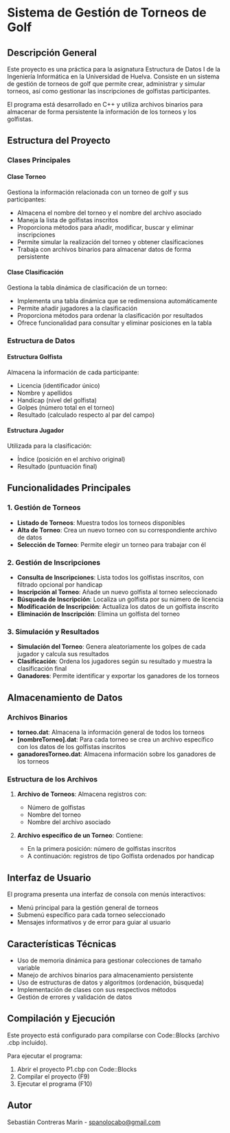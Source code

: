 # Sistema de Gestión de Torneos de Golf

## Descripción General
Este proyecto es una práctica para la asignatura Estructura de Datos I de la Ingeniería Informática en la Universidad de Huelva. Consiste en un sistema de gestión de torneos de golf que permite crear, administrar y simular torneos, así como gestionar las inscripciones de golfistas participantes.

El programa está desarrollado en C++ y utiliza archivos binarios para almacenar de forma persistente la información de los torneos y los golfistas.

## Estructura del Proyecto

### Clases Principales

#### Clase Torneo
Gestiona la información relacionada con un torneo de golf y sus participantes:
- Almacena el nombre del torneo y el nombre del archivo asociado
- Maneja la lista de golfistas inscritos
- Proporciona métodos para añadir, modificar, buscar y eliminar inscripciones
- Permite simular la realización del torneo y obtener clasificaciones
- Trabaja con archivos binarios para almacenar datos de forma persistente

#### Clase Clasificación
Gestiona la tabla dinámica de clasificación de un torneo:
- Implementa una tabla dinámica que se redimensiona automáticamente
- Permite añadir jugadores a la clasificación
- Proporciona métodos para ordenar la clasificación por resultados
- Ofrece funcionalidad para consultar y eliminar posiciones en la tabla

### Estructura de Datos

#### Estructura Golfista
Almacena la información de cada participante:
- Licencia (identificador único)
- Nombre y apellidos
- Handicap (nivel del golfista)
- Golpes (número total en el torneo)
- Resultado (calculado respecto al par del campo)

#### Estructura Jugador
Utilizada para la clasificación:
- Índice (posición en el archivo original)
- Resultado (puntuación final)

## Funcionalidades Principales

### 1. Gestión de Torneos
- **Listado de Torneos**: Muestra todos los torneos disponibles
- **Alta de Torneo**: Crea un nuevo torneo con su correspondiente archivo de datos
- **Selección de Torneo**: Permite elegir un torneo para trabajar con él

### 2. Gestión de Inscripciones
- **Consulta de Inscripciones**: Lista todos los golfistas inscritos, con filtrado opcional por handicap
- **Inscripción al Torneo**: Añade un nuevo golfista al torneo seleccionado
- **Búsqueda de Inscripción**: Localiza un golfista por su número de licencia
- **Modificación de Inscripción**: Actualiza los datos de un golfista inscrito
- **Eliminación de Inscripción**: Elimina un golfista del torneo

### 3. Simulación y Resultados
- **Simulación del Torneo**: Genera aleatoriamente los golpes de cada jugador y calcula sus resultados
- **Clasificación**: Ordena los jugadores según su resultado y muestra la clasificación final
- **Ganadores**: Permite identificar y exportar los ganadores de los torneos

## Almacenamiento de Datos

### Archivos Binarios
- **torneo.dat**: Almacena la información general de todos los torneos
- **[nombreTorneo].dat**: Para cada torneo se crea un archivo específico con los datos de los golfistas inscritos
- **ganadoresTorneo.dat**: Almacena información sobre los ganadores de los torneos

### Estructura de los Archivos
1. **Archivo de Torneos**: Almacena registros con:
   - Número de golfistas
   - Nombre del torneo
   - Nombre del archivo asociado

2. **Archivo específico de un Torneo**: Contiene:
   - En la primera posición: número de golfistas inscritos
   - A continuación: registros de tipo Golfista ordenados por handicap

## Interfaz de Usuario
El programa presenta una interfaz de consola con menús interactivos:
- Menú principal para la gestión general de torneos
- Submenú específico para cada torneo seleccionado
- Mensajes informativos y de error para guiar al usuario

## Características Técnicas
- Uso de memoria dinámica para gestionar colecciones de tamaño variable
- Manejo de archivos binarios para almacenamiento persistente
- Uso de estructuras de datos y algoritmos (ordenación, búsqueda)
- Implementación de clases con sus respectivos métodos
- Gestión de errores y validación de datos

## Compilación y Ejecución
Este proyecto está configurado para compilarse con Code::Blocks (archivo .cbp incluido).

Para ejecutar el programa:
1. Abrir el proyecto P1.cbp con Code::Blocks
2. Compilar el proyecto (F9)
3. Ejecutar el programa (F10)

## Autor
Sebastián Contreras Marín - spanolocabo@gmail.com 